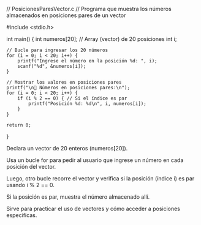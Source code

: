 // PosicionesParesVector.c
// Programa que muestra los números almacenados en posiciones pares de un vector

#include <stdio.h>

int main() {
    int numeros[20]; // Array (vector) de 20 posiciones
    int i;

    // Bucle para ingresar los 20 números
    for (i = 0; i < 20; i++) {
        printf("Ingrese el número en la posición %d: ", i);
        scanf("%d", &numeros[i]);
    }

    // Mostrar los valores en posiciones pares
    printf("\n📍 Números en posiciones pares:\n");
    for (i = 0; i < 20; i++) {
        if (i % 2 == 0) { // Si el índice es par
            printf("Posición %d: %d\n", i, numeros[i]);
        }
    }

    return 0;
}

Declara un vector de 20 enteros (numeros[20]).

Usa un bucle for para pedir al usuario que ingrese un número en cada posición del vector.

Luego, otro bucle recorre el vector y verifica si la posición (índice i) es par usando i % 2 == 0.

Si la posición es par, muestra el número almacenado allí.

Sirve para practicar el uso de vectores y cómo acceder a posiciones específicas.
